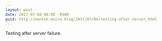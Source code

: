 ```yaml
---
layout: post
date: 2017-07-04 08:08 -0500
guid: http://manton.micro.blog/2017/07/04/testing-after-server.html
---
```

Testing after server failure.
